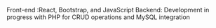 Front-end :React, Bootstrap, and JavaScript 
Backend: Development in progress with PHP for CRUD operations and MySQL integration
